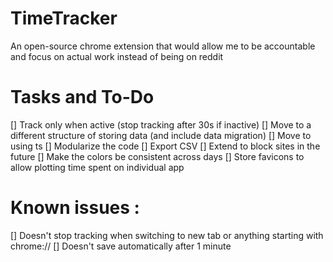 # TimeTracker
An open-source chrome extension that would allow me to be accountable and focus on actual work instead of being on reddit

# Tasks and To-Do
[] Track only when active (stop tracking after 30s if inactive)
[] Move to a different structure of storing data (and include data migration)
[] Move to using ts
[] Modularize the code
[] Export CSV
[] Extend to block sites in the future
[] Make the colors be consistent across days
[] Store favicons to allow plotting time spent on individual app

# Known issues : 
[] Doesn't stop tracking when switching to new tab or anything starting with chrome://
[] Doesn't save automatically after 1 minute